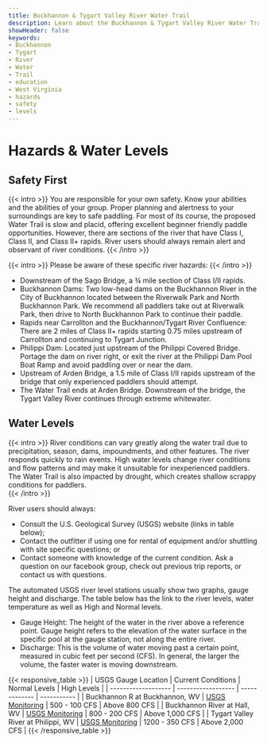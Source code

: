 ```yaml
---
title: Buckhannon & Tygart Valley River Water Trail
description: Learn about the Buckhannon & Tygart Valley River Water Trail hazards and water levels.
showHeader: false
keywords:
- Buckhannon
- Tygart
- River
- Water
- Trail
- education
- West Virginia
- hazards
- safety
- levels
---
```


# Hazards & Water Levels

## Safety First  

{{< intro >}} 
You are responsible for your own safety. Know your abilities and the abilities of your group. Proper planning and alertness to your surroundings are key to safe paddling. For most of its course, the proposed Water Trail is slow and placid, offering excellent beginner friendly paddle opportunities. However, there are sections of the river that have Class I, Class II, and Class II+ rapids. River users should always remain alert and observant of river conditions.
{{< /intro >}} 

{{< intro >}} 
Please be aware of these specific river hazards:
{{< /intro >}} 
- Downstream of the Sago Bridge, a ¾ mile section of Class I/II rapids. 
- Buckhannon Dams: Two low-head dams on the Buckhannon River in the City of Buckhannon located between the Riverwalk Park and North Buckhannon Park. We recommend all paddlers take out at Riverwalk Park, then drive to North Buckhannon Park to continue their paddle.
- Rapids near Carrollton and the Buckhannon/Tygart River Confluence: There are 2 miles of Class II+ rapids starting 0.75 miles upstream of Carrollton and continuing to Tygart Junction.
- Philippi Dam: Located just upstream of the Philippi Covered Bridge. Portage the dam on river right, or exit the river at the Philippi Dam Pool Boat Ramp and avoid paddling over or near the dam. 
- Upstream of Arden Bridge, a 1.5 mile of Class I/II rapids upstream of the bridge that only experienced paddlers should attempt. 
- The Water Trail ends at Arden Bridge. Downstream of the bridge, the Tygart Valley River continues through extreme whitewater. 

## Water Levels  
{{< intro >}} 
River conditions can vary greatly along the water trail due to precipitation, season, dams, impoundments, and other features. The river responds quickly to rain events. High water levels change river conditions and flow patterns and may make it unsuitable for inexperienced paddlers. The Water Trail is also impacted by drought, which creates shallow scrappy conditions for paddlers.  
{{< /intro >}} 

River users should always:  
- Consult the U.S. Geological Survey (USGS) website (links in table below);
- Contact the outfitter if using one for rental of equipment and/or shuttling with site specific questions; or
- Contact someone with knowledge of the current condition. Ask a question on our facebook group, check out previous trip reports, or contact us with questions.  

The automated USGS river level stations usually show two graphs, gauge height and discharge. The table below has the link to the river levels, water temperature as well as High and Normal levels.  
- Gauge Height: The height of the water in the river above a reference point. Gauge height refers to the elevation of the water surface in the specific pool at the gauge station, not along the entire river. 
- Discharge: This is the volume of water moving past a certain point, measured in cubic feet per second (CFS). In general, the larger the volume, the faster water is moving downstream.


{{< responsive_table >}}
| USGS Gauge Location | Current Conditions | Normal Levels | High Levels | 
| ------------------- | ------------------ | ------------- | ----------- |
| Buckhannon R at Buckhannon, WV | [USGS Monitoring](https://waterdata.usgs.gov/monitoring-location/03052450/#dataTypeId=continuous-00065-0&period=P7D&showMedian=false) | 500 - 100 CFS | Above 800 CFS |
| Buckhannon River at Hall, WV | [USGS Monitoring](https://waterdata.usgs.gov/monitoring-location/03053500/#dataTypeId=continuous-00065-0&period=P7D&showMedian=false) | 800 - 200 CFS | Above 1,000 CFS |
| Tygart Valley River at Philippi, WV | [USGS Monitoring](https://waterdata.usgs.gov/monitoring-location/03054500/#dataTypeId=continuous-00065-0&period=P7D&showMedian=false) | 1200 - 350 CFS | Above 2,000 CFS |
{{< /responsive_table >}}

